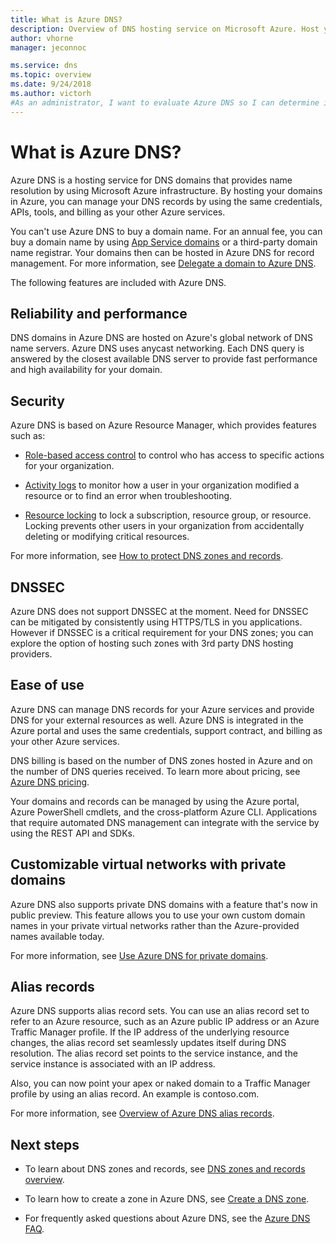```yaml
---
title: What is Azure DNS?
description: Overview of DNS hosting service on Microsoft Azure. Host your domain on Microsoft Azure.
author: vhorne
manager: jeconnoc

ms.service: dns
ms.topic: overview
ms.date: 9/24/2018
ms.author: victorh
#As an administrator, I want to evaluate Azure DNS so I can determine if I want to use it instead of my current DNS service.
---
```


# What is Azure DNS?

Azure DNS is a hosting service for DNS domains that provides name resolution by using Microsoft Azure infrastructure. By hosting your domains in Azure, you can manage your DNS records by using the same credentials, APIs, tools, and billing as your other Azure services.

You can't use Azure DNS to buy a domain name. For an annual fee, you can buy a domain name by using [App Service domains](https://docs.microsoft.com/azure/app-service/manage-custom-dns-buy-domain#buy-the-domain) or a third-party domain name registrar. Your domains then can be hosted in Azure DNS for record management. For more information, see [Delegate a domain to Azure DNS](dns-domain-delegation.md).

The following features are included with Azure DNS.

## Reliability and performance

DNS domains in Azure DNS are hosted on Azure's global network of DNS name servers. Azure DNS uses anycast networking. Each DNS query is answered by the closest available DNS server to provide fast performance and high availability for your domain.

## Security

 Azure DNS is based on Azure Resource Manager, which provides features such as:

* [Role-based access control](https://docs.microsoft.com/azure/azure-resource-manager/resource-group-overview) to control who has access to specific actions for your organization.

* [Activity logs](https://docs.microsoft.com/azure/azure-resource-manager/resource-group-overview) to monitor how a user in your organization modified a resource or to find an error when troubleshooting.

* [Resource locking](https://docs.microsoft.com/azure/azure-resource-manager/resource-group-lock-resources) to lock a subscription, resource group, or resource. Locking prevents other users in your organization from accidentally deleting or modifying critical resources.

For more information, see [How to protect DNS zones and records](dns-protect-zones-recordsets.md). 

## DNSSEC
Azure DNS does not support DNSSEC at the moment. Need for DNSSEC can be mitigated by consistently using HTTPS/TLS in you applications. However if DNSSEC is a critical requirement for your DNS zones; you can explore the option of hosting such zones with 3rd party DNS hosting providers.

## Ease of use

 Azure DNS can manage DNS records for your Azure services and provide DNS for your external resources as well. Azure DNS is integrated in the Azure portal and uses the same credentials, support contract, and billing as your other Azure services. 

DNS billing is based on the number of DNS zones hosted in Azure and on the number of DNS queries received. To learn more about pricing, see [Azure DNS pricing](https://azure.microsoft.com/pricing/details/dns/).

Your domains and records can be managed by using the Azure portal, Azure PowerShell cmdlets, and the cross-platform Azure CLI. Applications that require automated DNS management can integrate with the service by using the REST API and SDKs.

## Customizable virtual networks with private domains

Azure DNS also supports private DNS domains with a feature that's now in public preview. This feature allows you to use your own custom domain names in your private virtual networks rather than the Azure-provided names available today.

For more information, see [Use Azure DNS for private domains](private-dns-overview.md).

## Alias records

Azure DNS supports alias record sets. You can use an alias record set to refer to an Azure resource, such as an Azure public IP address or an Azure Traffic Manager profile. If the IP address of the underlying resource changes, the alias record set seamlessly updates itself during DNS resolution. The alias record set points to the service instance, and the service instance is associated with an IP address. 

Also, you can now point your apex or naked domain to a Traffic Manager profile by using an alias record. An example is contoso.com.

For more information, see [Overview of Azure DNS alias records](dns-alias.md).


## Next steps

* To learn about DNS zones and records, see [DNS zones and records overview](dns-zones-records.md).

* To learn how to create a zone in Azure DNS, see [Create a DNS zone](./dns-getstarted-create-dnszone-portal.md).

* For frequently asked questions about Azure DNS, see the [Azure DNS FAQ](dns-faq.md).


